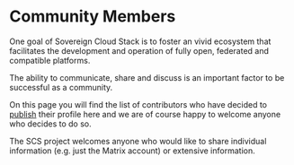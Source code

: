 # Community Members

One goal of Sovereign Cloud Stack is to foster an vivid ecosystem that facilitates
the development and operation of fully open, federated and compatible platforms.

The ability to communicate, share and discuss is an important factor to be successful as a community.

On this page you will find the list of contributors who have decided to <a href="/2023/01/27/community-profiles/">publish</a> their profile here and
we are of course happy to welcome anyone who decides to do so.

The SCS project welcomes anyone who would like to share individual information (e.g. just the Matrix account) or extensive information.
